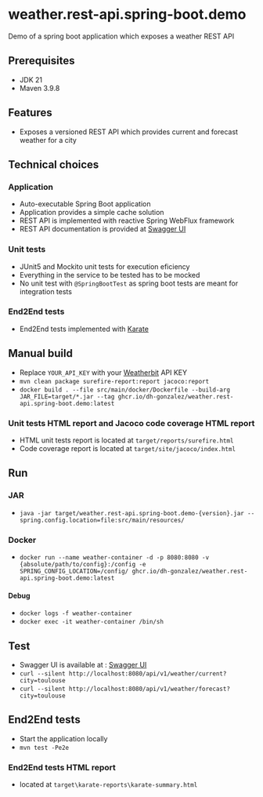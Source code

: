# weather.rest-api.spring-boot.demo
Demo of a spring boot application which exposes a weather REST API

## Prerequisites
* JDK 21
* Maven 3.9.8

## Features
* Exposes a versioned REST API which provides current and forecast weather for a city

## Technical choices

### Application
* Auto-executable Spring Boot application
* Application provides a simple cache solution
* REST API is implemented with reactive Spring WebFlux framework
* REST API documentation is provided at [Swagger UI]

### Unit tests
* JUnit5 and Mockito unit tests for execution eficiency
* Everything in the service to be tested has to be mocked
* No unit test with `@SpringBootTest` as spring boot tests are meant for integration tests

### End2End tests
* End2End tests implemented with [Karate]

## Manual build
* Replace `YOUR_API_KEY` with your [Weatherbit] API KEY
* `mvn clean package surefire-report:report jacoco:report`
* `docker build . --file src/main/docker/Dockerfile --build-arg JAR_FILE=target/*.jar --tag ghcr.io/dh-gonzalez/weather.rest-api.spring-boot.demo:latest`

### Unit tests HTML report and Jacoco code coverage HTML report
* HTML unit tests report is located at `target/reports/surefire.html`
* Code coverage report is located at `target/site/jacoco/index.html`

## Run

### JAR
* `java -jar target/weather.rest-api.spring-boot.demo-{version}.jar --spring.config.location=file:src/main/resources/`

### Docker
* `docker run --name weather-container -d -p 8080:8080 -v {absolute/path/to/config}:/config -e SPRING_CONFIG_LOCATION=/config/ ghcr.io/dh-gonzalez/weather.rest-api.spring-boot.demo:latest`

#### Debug
* `docker logs -f weather-container`
* `docker exec -it weather-container /bin/sh`

## Test

* Swagger UI is available at : [Swagger UI]
* `curl --silent http://localhost:8080/api/v1/weather/current?city=toulouse`
* `curl --silent http://localhost:8080/api/v1/weather/forecast?city=toulouse`

## End2End tests
* Start the application locally
* `mvn test -Pe2e`

### End2End tests HTML report
* located at `target\karate-reports\karate-summary.html`

[Weatherbit]: https://www.weatherbit.io/

[Swagger UI]: http://localhost:8080/swagger-ui/index.html
[Swagger api-docs]: http://localhost:8080/v3/api-docs
[Spring Actuator]: http://localhost:8080/actuator
[Karate]: https://github.com/karatelabs/karate  
